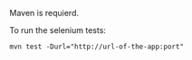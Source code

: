 Maven is requierd.

To run the selenium tests:
```
mvn test -Durl="http://url-of-the-app:port"
```

